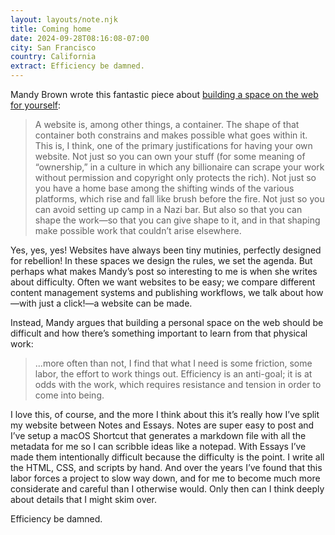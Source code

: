 ```yaml
---
layout: layouts/note.njk
title: Coming home
date: 2024-09-28T08:16:08-07:00
city: San Francisco
country: California
extract: Efficiency be damned.
---
```


Mandy Brown wrote this fantastic piece about [building a space on the web for yourself](https://aworkinglibrary.com/writing/coming-home):

> A website is, among other things, a container. The shape of that container both constrains and makes possible what goes within it. This is, I think, one of the primary justifications for having your own website. Not just so you can own your stuff (for some meaning of “ownership,” in a culture in which any billionaire can scrape your work without permission and copyright only protects the rich). Not just so you have a home base among the shifting winds of the various platforms, which rise and fall like brush before the fire. Not just so you can avoid setting up camp in a Nazi bar. But also so that you can shape the work—so that you can give shape to it, and in that shaping make possible work that couldn’t arise elsewhere.

Yes, yes, yes! Websites have always been tiny mutinies, perfectly designed for rebellion! In these spaces we design the rules, we set the agenda. But perhaps what makes Mandy’s post so interesting to me is when she writes about difficulty. Often we want websites to be easy; we compare different content management systems and publishing workflows, we talk about how—with just a click!—a website can be made.

Instead, Mandy argues that building a personal space on the web should be difficult and how there’s something important to learn from that physical work:

> ...more often than not, I find that what I need is some friction, some labor, the effort to work things out. Efficiency is an anti-goal; it is at odds with the work, which requires resistance and tension in order to come into being.

I love this, of course, and the more I think about this it’s really how I’ve split my website between Notes and Essays. Notes are super easy to post and I’ve setup a macOS Shortcut that generates a markdown file with all the metadata for me so I can scribble ideas like a notepad. With Essays I’ve made them intentionally difficult because the difficulty is the point. I write all the HTML, CSS, and scripts by hand. And over the years I’ve found that this labor forces a project to slow way down, and for me to become much more considerate and careful than I otherwise would. Only then can I think deeply about details that I might skim over.

Efficiency be damned.